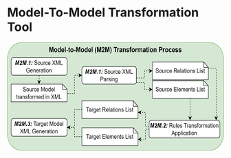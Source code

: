 
# Model-To-Model Transformation Tool

<img alt="Model-To-Model Transformation Process" height="253" src="./images/m2mtrasformation.png" width="600"/>



